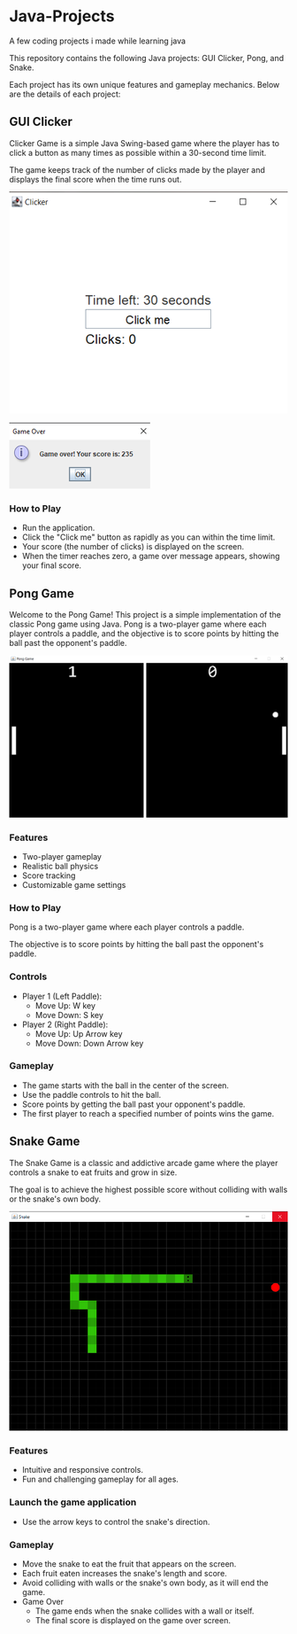 # Java-Projects
A few coding projects i made while learning java

This repository contains the following Java projects: GUI Clicker, Pong, and Snake. 

Each project has its own unique features and gameplay mechanics. Below are the details of each project:

## GUI Clicker

Clicker Game is a simple Java Swing-based game where the player has to click a button as many times as possible within a 30-second time limit. 

The game keeps track of the number of clicks made by the player and displays the final score when the time runs out.

![Example](GUI_clicker/Example.png)

![GameOver](GUI_clicker/GameOver.png)

### How to Play
- Run the application.
- Click the "Click me" button as rapidly as you can within the time limit.
- Your score (the number of clicks) is displayed on the screen.
- When the timer reaches zero, a game over message appears, showing your final score.

## Pong Game

Welcome to the Pong Game! This project is a simple implementation of the classic Pong game using Java. Pong is a two-player game where each player controls a paddle, and the objective is to score points by hitting the ball past the opponent's paddle.

![Example](Pong/Example1.png)
### Features
- Two-player gameplay
- Realistic ball physics
- Score tracking
- Customizable game settings

### How to Play
Pong is a two-player game where each player controls a paddle. 

The objective is to score points by hitting the ball past the opponent's paddle.

### Controls
- Player 1 (Left Paddle):
    - Move Up: W key
    - Move Down: S key
- Player 2 (Right Paddle):
    - Move Up: Up Arrow key
    - Move Down: Down Arrow key
  
### Gameplay
- The game starts with the ball in the center of the screen.
- Use the paddle controls to hit the ball.
- Score points by getting the ball past your opponent's paddle.
- The first player to reach a specified number of points wins the game.

## Snake Game

The Snake Game is a classic and addictive arcade game where the player controls a snake to eat fruits and grow in size. 

The goal is to achieve the highest possible score without colliding with walls or the snake's own body.

![Example](Snake/Example1.png)

### Features
- Intuitive and responsive controls.
- Fun and challenging gameplay for all ages.

### Launch the game application
- Use the arrow keys to control the snake's direction.

### Gameplay
- Move the snake to eat the fruit that appears on the screen.
- Each fruit eaten increases the snake's length and score.
- Avoid colliding with walls or the snake's own body, as it will end the game.
- Game Over
    -  The game ends when the snake collides with a wall or itself.
    -  The final score is displayed on the game over screen.
